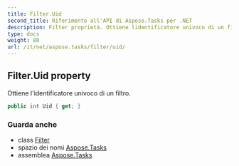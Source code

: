 ```yaml
---
title: Filter.Uid
second_title: Riferimento all'API di Aspose.Tasks per .NET
description: Filter proprietà. Ottiene lidentificatore univoco di un filtro.
type: docs
weight: 80
url: /it/net/aspose.tasks/filter/uid/
---
```

## Filter.Uid property

Ottiene l'identificatore univoco di un filtro.

```csharp
public int Uid { get; }
```

### Guarda anche

* class [Filter](../)
* spazio dei nomi [Aspose.Tasks](../../filter/)
* assemblea [Aspose.Tasks](../../../)


